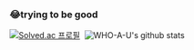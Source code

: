 ### 😂trying to be good

[![Solved.ac
프로필](http://mazassumnida.wtf/api/v2/generate_badge?boj=realhongik)](https://solved.ac/realhongik)&nbsp;&nbsp;![WHO-A-U's github stats](https://github-readme-stats.vercel.app/api?username=WHO-A-U&show_icons=true)


<!--
**WHO-A-U/WHO-A-U** is a ✨ _special_ ✨ repository because its `README.md` (this file) appears on your GitHub profile.

Here are some ideas to get you started:

- 🔭 I’m currently working on ...
- 🌱 I’m currently learning ...
- 👯 I’m looking to collaborate on ...
- 🤔 I’m looking for help with ...
- 💬 Ask me about ...
- 📫 How to reach me: ...
- 😄 Pronouns: ...
- ⚡ Fun fact: ...
-->
